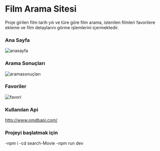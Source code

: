 # Film Arama Sitesi

Proje girilen film tarih yılı ve türe göre film arama, istenilen filmleri favorilere ekleme ve film detaylarını görme işlemlerini içermektedir. 

### Ana Sayfa

![anasayfa](https://user-images.githubusercontent.com/56710444/101485707-92f96080-396c-11eb-86a0-48fed3e7c585.png)

### Arama Sonuçları

![aramasonuçları](https://user-images.githubusercontent.com/56710444/101485765-b2908900-396c-11eb-868b-6a5cb86de1da.png)

### Favoriler

![favori](https://user-images.githubusercontent.com/56710444/101485804-c50ac280-396c-11eb-9e64-dd959b220ac3.png)


### Kullanılan Api

http://www.omdbapi.com/

### Projeyi başlatmak için

-npm i
-cd search-Movie
-npm run dev
